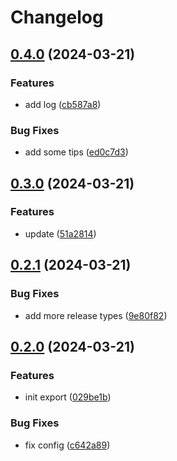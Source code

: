 # Changelog

## [0.4.0](https://github.com/leavesster/release-please-demo/compare/release-please-demo-v0.3.0...release-please-demo-v0.4.0) (2024-03-21)


### Features

* add log ([cb587a8](https://github.com/leavesster/release-please-demo/commit/cb587a83f0e44a6dac4b8cfb429e6226d4a511aa))


### Bug Fixes

* add some tips ([ed0c7d3](https://github.com/leavesster/release-please-demo/commit/ed0c7d38a1c26c9a6f59050d6ad597bf7dfd153f))

## [0.3.0](https://github.com/toyfield/release-please-demo/compare/release-please-demo-v0.2.1...release-please-demo-v0.3.0) (2024-03-21)


### Features

* update ([51a2814](https://github.com/toyfield/release-please-demo/commit/51a2814ec053321958008c46a453245460f5f015))

## [0.2.1](https://github.com/toyfield/release-please-demo/compare/release-please-demo-v0.2.0...release-please-demo-v0.2.1) (2024-03-21)


### Bug Fixes

* add more release types ([9e80f82](https://github.com/toyfield/release-please-demo/commit/9e80f82dcbb25d82a2244841348e3b26f67d42d1))

## [0.2.0](https://github.com/toyfield/release-please-demo/compare/release-please-demo-v0.1.0...release-please-demo-v0.2.0) (2024-03-21)


### Features

* init export ([029be1b](https://github.com/toyfield/release-please-demo/commit/029be1bd2425499353221dcde869cce615f78c7e))


### Bug Fixes

* fix config ([c642a89](https://github.com/toyfield/release-please-demo/commit/c642a89c221355caf771b01bebc1ba1752d15527))
